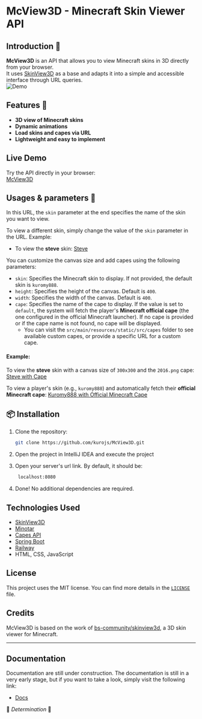 
# McView3D - Minecraft Skin Viewer API

## Introduction 📌
**McView3D** is an API that allows you to view Minecraft skins in 3D directly from your browser.  
It uses [SkinView3D](https://github.com/bs-community/skinview3d) as a base and adapts it into a simple and accessible interface through URL queries.  
![Demo](https://media1.giphy.com/media/v1.Y2lkPTc5MGI3NjExeDZwZ2R2cmtieThrNm5tbTZiMnQ0cWdnNHlhNmdwa2xjeDNtZDRlNCZlcD12MV9pbnRlcm5hbF9naWZfYnlfaWQmY3Q9Zw/RYrKwJGmVsabIT3EOE/giphy.gif)

## Features 👾
- **3D view of Minecraft skins**
- **Dynamic animations**
- **Load skins and capes via URL**
- **Lightweight and easy to implement**

## Live Demo
Try the API directly in your browser:  
[McView3D](https://mcview3d-production.up.railway.app/?skin=unlikekinght&height=400&width=400&cape=2016.png)

## Usages & parameters 📌
In this URL, the `skin` parameter at the end specifies the name of the skin you want to view.

To view a different skin, simply change the value of the `skin` parameter in the URL. Example:

- To view the **steve** skin:
  [Steve](https://mcview3d-production.up.railway.app/?skin=steve)

You can customize the canvas size and add capes using the following parameters:

- `skin`: Specifies the Minecraft skin to display. If not provided, the default skin is `kuromy888`.
- `height`: Specifies the height of the canvas. Default is `400`.
- `width`: Specifies the width of the canvas. Default is `400`.
- `cape`: Specifies the name of the cape to display. If the value is set to `default`, the system will fetch the player's **Minecraft official cape** (the one configured in the official Minecraft launcher). If no cape is provided or if the cape name is not found, no cape will be displayed.
    - You can visit the `src/main/resources/static/src/capes` folder to see available custom capes, or provide a specific URL for a custom cape.

#### Example:
To view the **steve** skin with a canvas size of `300x300` and the `2016.png` cape:
[Steve with Cape](https://mcview3d-production.up.railway.app/?skin=steve&height=300&width=300&cape=2016.png)

To view a player's skin (e.g., `kuromy888`) and automatically fetch their **official Minecraft cape**:
[Kuromy888 with Official Minecraft Cape](https://mcview3d-production.up.railway.app/?skin=kuromy888&height=400&width=400&cape=default)



## 📦 Installation
1. Clone the repository:
   ```bash
   git clone https://github.com/kurojs/McView3D.git
   ```
2. Open the project in IntelliJ IDEA and execute the project

3. Open your server's url link. By default, it should be:
   ```bash
    localhost:8080
   ```
4. Done! No additional dependencies are required.

## Technologies Used
- [SkinView3D](https://github.com/bs-community/skinview3d)
- [Minotar](https://minotar.net/)
- [Capes API](https://capes.dev/)
- [Spring Boot](https://spring.io/projects/spring-boot)
- [Railway](https://railway.app)
- HTML, CSS, JavaScript

## License
This project uses the MIT license. You can find more details in the [`LICENSE`](LICENSE) file.

## Credits
McView3D is based on the work of [bs-community/skinview3d](https://github.com/bs-community/skinview3d), a 3D skin viewer for Minecraft.

---
## Documentation 
Documentation are still under construction.
The documentation is still in a very early stage, but if you want to take a look, simply visit the following link:
- [Docs](https://mcview3d-production.up.railway.app/documentation)

👾 *Determination* 👾
